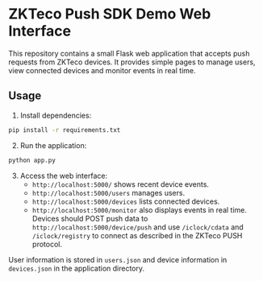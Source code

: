 # ZKTeco Push SDK Demo Web Interface

This repository contains a small Flask web application that accepts push
requests from ZKTeco devices. It provides simple pages to manage users,
view connected devices and monitor events in real time.

## Usage

1. Install dependencies:

```bash
pip install -r requirements.txt
```

2. Run the application:

```bash
python app.py
```

3. Access the web interface:
   - `http://localhost:5000/` shows recent device events.
   - `http://localhost:5000/users` manages users.
   - `http://localhost:5000/devices` lists connected devices.
   - `http://localhost:5000/monitor` also displays events in real time.
   Devices should POST push data to `http://localhost:5000/device/push` and
   use `/iclock/cdata` and `/iclock/registry` to connect as described in the
   ZKTeco PUSH protocol.

User information is stored in `users.json` and device information in
`devices.json` in the application directory.